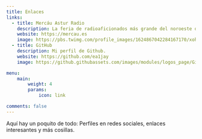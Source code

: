 ```yaml
---
title: Enlaces
links:
  - title: Mercáu Astur Radio
    description: La feria de radioaficionados más grande del noroeste de España.
    website: https://mercau.es
    image: https://pbs.twimg.com/profile_images/1624867042284167170/xohe3qJ6_400x400.jpg
  - title: GitHub
    description: Mi perfil de Github.
    website: https://github.com/ea1jay
    image: https://github.githubassets.com/images/modules/logos_page/GitHub-Mark.png

menu:
    main: 
        weight: 4
        params:
            icon: link

comments: false
---
```

Aquí hay un poquito de todo: Perfiles en redes sociales, enlaces interesantes y más cosillas.